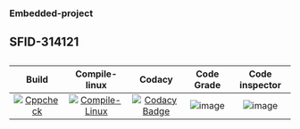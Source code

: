 ### Embedded-project
## SFID-314121
##
|Build|Compile-linux|Codacy|Code Grade|Code inspector|
|:---:|:---:|:---:|:---:|:---:|
[![Cppcheck](https://github.com/navya50043/embedded-project/actions/workflows/CodeQuality.yml/badge.svg)](https://github.com/navya50043/embedded-project/actions/workflows/CodeQuality.yml) |[![Compile-Linux](https://github.com/navya50043/embedded-project/actions/workflows/compile.yml/badge.svg)](https://github.com/navya50043/embedded-project/actions/workflows/compile.yml) |[![Codacy Badge](https://app.codacy.com/project/badge/Grade/d0da63bcb3a94c2f98cc8883f28e7079)](https://www.codacy.com/gh/navya50043/embedded-project/dashboard?utm_source=github.com&amp;utm_medium=referral&amp;utm_content=navya50043/embedded-project&amp;utm_campaign=Badge_Grade)| ![image](https://user-images.githubusercontent.com/66767118/127456761-33c1975e-5021-4a1c-9096-d43d4cabc87a.png) |![image](https://user-images.githubusercontent.com/66767118/127456851-a4fb2a49-9813-48bd-aacc-9fea753fc009.png)
